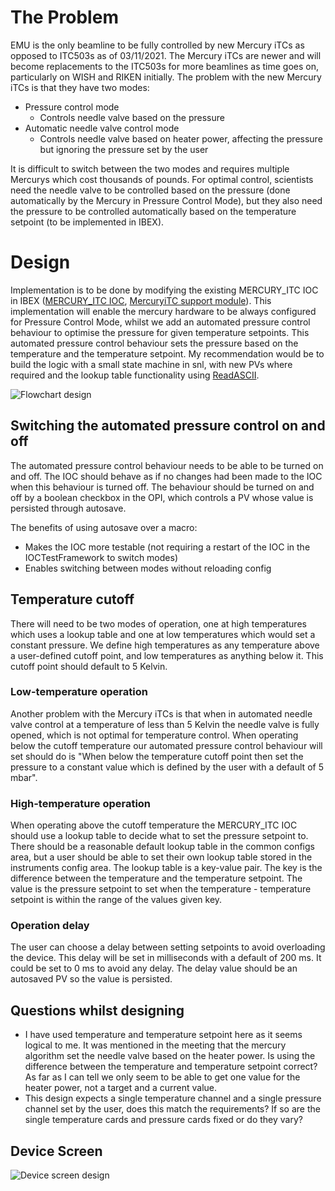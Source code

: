 # The Problem

EMU is the only beamline to be fully controlled by new Mercury iTCs as opposed to ITC503s as of 03/11/2021. The Mercury iTCs are newer and will become replacements to the ITC503s for more beamlines as time goes on, particularly on WISH and RIKEN initially. The problem with the new Mercury iTCs is that they have two modes:

- Pressure control mode
  - Controls needle valve based on the pressure
- Automatic needle valve control mode
  - Controls needle valve based on heater power, affecting the pressure but ignoring the pressure set by the user

It is difficult to switch between the two modes and requires multiple Mercurys which cost thousands of pounds. For optimal control, scientists need the needle valve to be controlled based on the pressure (done automatically by the Mercury in Pressure Control Mode), but they also need the pressure to be controlled automatically based on the temperature setpoint (to be implemented in IBEX).

# Design

Implementation is to be done by modifying the existing MERCURY_ITC IOC in IBEX ([MERCURY_ITC IOC](https://github.com/ISISComputingGroup/EPICS-ioc/tree/master/MERCURY_ITC), [MercuryiTC support module](https://github.com/ISISComputingGroup/EPICS-MercuryiTC)). This implementation will enable the mercury hardware to be always configured for Pressure Control Mode, whilst we add an automated pressure control behaviour to optimise the pressure for given temperature setpoints. This automated pressure control behaviour sets the pressure based on the temperature and the temperature setpoint. My recommendation would be to build the logic with a small state machine in snl, with new PVs where required and the lookup table functionality using [ReadASCII](https://github.com/ISISComputingGroup/EPICS-ReadASCII).

![Flowchart design](https://raw.githubusercontent.com/wiki/ISISComputingGroup/ibex_developers_manual/MercuryEnhancedCryo.drawio.png)

## Switching the automated pressure control on and off

The automated pressure control behaviour needs to be able to be turned on and off. The IOC should behave as if no changes had been made to the IOC when this behaviour is turned off. The behaviour should be turned on and off by a boolean checkbox in the OPI, which controls a PV whose value is persisted through autosave.

The benefits of using autosave over a macro:

- Makes the IOC more testable (not requiring a restart of the IOC in the IOCTestFramework to switch modes)
- Enables switching between modes without reloading config

## Temperature cutoff

There will need to be two modes of operation, one at high temperatures which uses a lookup table and one at low temperatures which would set a constant pressure. We define high temperatures as any temperature above a user-defined cutoff point, and low temperatures as anything below it. This cutoff point should default to 5 Kelvin.

### Low-temperature operation

Another problem with the Mercury iTCs is that when in automated needle valve control at a temperature of less than 5 Kelvin the needle valve is fully opened, which is not optimal for temperature control. When operating below the cutoff temperature our automated pressure control behaviour will set should do is "When below the temperature cutoff point then set the pressure to a constant value which is defined by the user with a default of 5 mbar".

### High-temperature operation

When operating above the cutoff temperature the MERCURY_ITC IOC should use a lookup table to decide what to set the pressure setpoint to. There should be a reasonable default lookup table in the common configs area, but a user should be able to set their own lookup table stored in the instruments config area. The lookup table is a key-value pair. The key is the difference between the temperature and the temperature setpoint. The value is the pressure setpoint to set when the temperature - temperature setpoint is within the range of the values given key.

### Operation delay

The user can choose a delay between setting setpoints to avoid overloading the device. This delay will be set in milliseconds with a default of 200                 ms. It could be set to 0 ms to avoid any delay. The delay value should be an autosaved PV so the value is persisted.


## Questions whilst designing

- I have used temperature and temperature setpoint here as it seems logical to me. It was mentioned in the meeting that the mercury algorithm set the needle valve based on the heater power. Is using the difference between the temperature and temperature setpoint correct? As far as I can tell we only seem to be able to get one value for the heater power, not a target and a current value.
- This design expects a single temperature channel and a single pressure channel set by the user, does this match the requirements? If so are the single temperature cards and pressure cards fixed or do they vary?

## Device Screen

![Device screen design](https://raw.githubusercontent.com/wiki/ISISComputingGroup/ibex_developers_manual/MercuryEnhancedCryoDeviceScreen.png)
